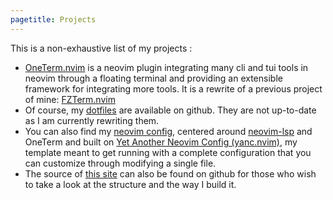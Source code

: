 ```yaml
---
pagetitle: Projects
---
```


This is a non-exhaustive list of my projects :

- [OneTerm.nvim](https://github.com/LoricAndre/OneTerm.nvim) is a neovim plugin integrating many cli and tui tools in neovim through a floating terminal and providing an extensible framework for integrating more tools. It is a rewrite of a previous project of mine: [FZTerm.nvim](https://github.com/LoricAndre/FZTerm.nvim)
- Of course, my [dotfiles](https://github.com/LoricAndre/dotfiles) are available on github. They are not up-to-date as I am currently rewriting them.
- You can also find my [neovim config](https://github.com/LoricAndre/nvim_conf), centered around [neovim-lsp](https://github.com/neovim/nvim-lspconfig) and OneTerm and built on [Yet Another Neovim Config (yanc.nvim)](https://github.com/LoricAndre/yanc.nvim), my template meant to get running with a complete configuration that you can customize through modifying a single file.
- The source of [this site](https://github.com/LoricAndre/blog) can also be found on github for those who wish to take a look at the structure and the way I build it.
